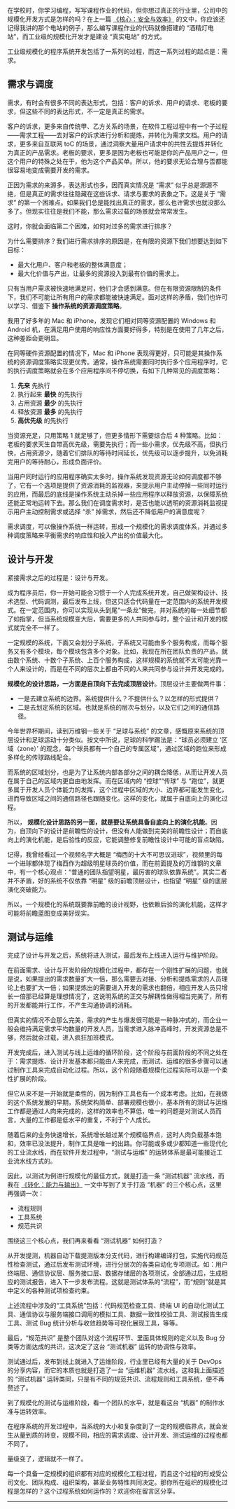 在学校时，你学习编程，写写课程作业的代码，但你想过真正的行业里，公司中的规模化开发方式是怎样的吗？在上一篇 [《核心：安全与效率》](https://time.geekbang.org/column/article/42517?utm_source=weibo&utm_medium=xuxiaoping&utm_campaign=promotion&utm_content=columns) 的文中，你应该还记得我讲的那个电站的例子，那么编写课程作业的代码就像搭建的 “酒精灯电站”，而工业级的规模化开发才是建设 “真实电站” 的方式。

工业级规模化的程序系统开发包括了一系列的过程，而这一系列过程的起点是：需求。

## 需求与调度

需求，有时会有很多不同的表达形式，包括：客户的诉求、用户的请求、老板的要求，但这些不同的表达形式，不一定是真正的需求。

客户的诉求，更多来自传统甲、乙方关系的场景，在软件工程过程中有一个子过程——需求工程——去对客户的诉求进行分析和提炼，并转化为需求文档。用户的请求，更多来自互联网 toC 的场景，通过洞察大量用户请求中的共性去提炼并转化为真正的产品需求。老板的要求，更多是因为老板也可能是你的产品用户之一，但这个用户的特殊之处在于，他为这个产品买单。所以，他的要求无论合理与否都能很容易地变成需要开发的需求。

正因为需求的来源多，表达形式也多，因而真实情况是 “需求” 似乎总是源源不绝，但是真正的需求往往隐藏在这些诉求、请求与要求的表象之下。这是关于 “需求” 的第一个困难点。如果我们总是能找出真正的需求，那么也许需求也就没那么多了。但现实往往是我们不能，那么需求过载的场景就会常常发生。

这时，你就会面临第二个困难，如何对过多的需求进行排序？

为什么需要排序？我们进行需求排序的原因是，在有限的资源下我们想要达到如下目标：

- 最大化用户、客户和老板的整体满意度；
- 最大化价值与产出，让最多的资源投入到最有价值的需求上。

只有当用户需求被快速地满足时，他们才会感到满意。但在有限资源限制的条件下，我们不可能让所有用户的需求都能被快速满足。面对这样的矛盾，我们也许可以学习、借鉴下 **操作系统的资源调度策略**。

我用了好多年的 Mac 和 iPhone，发现它们相对同等资源配置的 Windows 和 Android 机，在满足用户使用的响应性方面要好得多，特别是在使用了几年之后，这种差距会更明显。

在同等硬件资源配置的情况下，Mac 和 iPhone 表现得更好，只可能是其操作系统的资源调度策略实现更优秀。通常，操作系统需要同时执行多个应用程序时，它的执行调度策略就会在多个应用程序间不停切换，有如下几种常见的调度策略：

1. **先来** 先执行
2. 执行起来 **最快** 的先执行
3. 占用资源 **最少** 的先执行
4. 释放资源 **最多** 的先执行
5. **高优先级** 的先执行

当资源充足，只用策略 1 就足够了，但更多情形下需要综合后 4 种策略。比如：老板的要求天生自带高优先级，需要先执行；而一些小需求，优先级不高，但执行快，占用资源少，随着它们排队的等待时间延长，优先级可以逐步提升，以免消耗完用户的等待耐心，形成负面评价。

当用户同时运行的应用程序确实太多时，操作系统发现资源无论如何调度都不够了，它有一个选项是提供了资源消耗的监视器，来提示用户主动停掉一些同时运行的应用，而最后的底线是操作系统主动杀掉一些应用程序以释放资源，以保障系统还能正常地运转下去。那么我们在调度需求时，是否也能以透明的资源消耗监视提示用户主动控制需求或选择 “杀” 掉需求，然后还不降低用户的满意度呢？

需求调度，可以像操作系统一样运转，形成一个规模化的需求调度体系，并通过多种调度策略来平衡需求的响应性和投入产出的价值最大化。

## 设计与开发

紧接需求之后的过程是：设计与开发。

成为程序员后，你一开始可能会习惯于一个人完成系统开发，自己做架构设计、技术选型、代码调测，最后发布上线，但这只适合代码量在一定范围内的系统开发模式。在一定范围内，你可以实现从头到尾“一条龙”做完，并对系统的每一处细节都了如指掌，但当系统规模变大后，需要更多的人共同参与时，整个设计和开发的模式就完全不一样了。

一定规模的系统，下面又会划分子系统，子系统又可能由多个服务构成，而每个服务又有多个模块，每个模块包含多个对象。比如，我现在所在团队负责的产品，就由数个系统、十数个子系统、上百个服务构成，这样规模的系统就不太可能光靠一个人来设计的，而是在不同的层次上都由不同的人来共同参与设计并开发完成的。

**规模化的设计思路，一方面是自顶向下去完成顶层设计**。顶层设计主要做两件事：

- 一是去建立系统的边界。系统提供什么？不提供什么？以怎样的形式提供？
- 二是去划定系统的区域。也就是系统的层次与划分，以及它们之间的通信路径。

今年世界杯期间，读到万维钢一些关于 “足球与系统” 的文章，感慨原来系统的顶层设计和足球运动十分类似。按文中所说，足球的科学踢法是：“球员必须建立 ‘区域（zone）’ 的观念，每个球员都有一个自己的专属区域”，通过区域的跑位来形成多样化的传球路线配合。

而系统的区域划分，也是为了让系统内部各部分之间的耦合降低，从而让开发人员在属于自己的区域内更自由地发挥。而在区域内的 “控球”“传球” 与 “跑位”，就更多属于开发人员个体能力的发挥，这个过程中区域的大小、边界都可能发生变化，进而导致区域之间的通信路径也跟随变化。这样的变化，就属于自底向上的演化过程。

所以， **规模化设计思路的另一面，就是要让系统具备自底向上的演化机能**。因为，自顶向下的设计是前瞻性的设计，但没有人能做到完美的前瞻性设计；而自底向上的演化机能，是后验性的反应，它能调整修复前瞻性设计中可能的盲点缺陷。

记得，我曾经看过一个视频名字大概是 “梅西的十大不可思议进球”，视频里的每一个进球都体现了梅西作为超级明星球员的价值，而在前面提及的万维钢的文章中，有一个核心观点：“普通的团队指望明星，最厉害的球队依靠系统”。其实二者并不矛盾，好的系统不仅依靠 “明星” 级的前瞻顶层设计，也指望 “明星” 级的底层演化突破能力。

所以，一个规模化的系统既要靠前瞻的设计视野，也依赖后验的演化机能，这样才可能将前瞻蓝图变成美好现实。

## 测试与运维

完成了设计与开发之后，系统将进入测试，最后发布上线进入运行与维护阶段。

在前面需求、设计与开发阶段的规模化过程中，都存在一个刚性扩展的问题，也就是说，如果提出的需求数量扩大一倍，那么需要去对接、分析和提炼需求的人员理论上也要扩大一倍；如果提炼出的需要进入开发的需求也翻倍，相应开发人员只增长一倍那已经算是理想情况了，这说明系统的正交与解耦性做得相当完美了，所有的开发都能并行工作，不产生沟通协调的消耗。

但真实的情况不会那么完美，需求的产生与爆发很可能是一种脉冲式的，而企业一般会维持满足需求平均数量的开发人员，当需求进入脉冲高峰时，开发资源总是不够，然后就会过载，进入疯狂加班模式。

开发完成后，进入测试与线上运维的循环阶段，这个阶段与前面阶段的不同之处在于：需求提炼、设计开发基本都只能由人来完成，而测试、运维的很多步骤可以通过制作工具来完成自动化过程。所以，这个阶段随着规模化过程实际可以是一个柔性扩展的阶段。

但它从来不是一开始就是柔性的，因为制作工具也有一个成本考虑。比如，在我做的这个系统发展的早期，系统架构简单、部署规模也很小，基本所有的测试与运维工作都是通过人肉来完成的，这样的效率也不算低，唯一的问题是对测试人员而言，大量的工作都是低水平的重复，不利于个人成长。

随着后来的业务快速增长，系统增长越过某个规模临界点，这时人肉负载基本饱和，效率已没法提升，制作工具是唯一的出路。你可能或多或少都知道一些现代化的工业流水线，而在软件开发过程中，“测试与运维” 的运转体系是最可能接近工业流水线方式的。

因此，以测试为例进行规模化的最佳方式，就是打造一条 “测试机器” 流水线，而我在 [《转化：能力与输出》](https://time.geekbang.org/column/article/40371?utm_source=weibo&utm_medium=xuxiaoping&utm_campaign=promotion&utm_content=columns) 一文中写到了关于打造 “机器” 的三个核心点，这里再强调一次：

- 流程规则
- 工具系统
- 规范共识

围绕这三个核心点，我们再来看看 “测试机器” 如何打造？

从开发提测，机器自动下载提测版本分支代码，进行构建编译打包，实施代码规范性检查测试，通过后发布测试环境，进行分层次的各类自动化专项测试。如：用户终端层、通信协议层、服务接口层、数据存储层的各项测试，全部通过后，生成相应的测试报告，进入下一步发布流程。这就是测试体系的“流程”，而“规则”就是其中定义的各种测试项检查约束。

上述流程中涉及的“工具系统”包括：代码规范检查工具、终端 UI 的自动化测试工具、通信协议与服务端接口调用的模拟工具、数据一致性校验工具、测试报告生成工具、测试 Bug 统计分析与收敛趋势等可视化展现工具，等等。

最后，“规范共识” 是整个团队对这个流程环节、里面具体规则的定义以及 Bug 分类等方面达成的共识，这决定了这台 “测试机器” 运转的协调性与效率。

测试通过后，发布到线上就进入了运维阶段，行业里已经有大量的关于 DevOps 的分享内容，而它的本质也就是打造了一台 “运维机器” 流水线，这和我上面描述的 “测试机器” 运转类同，只是有不同的规范共识、流程规则和工具系统，便不再赘述了。

到了规模化的测试与运维阶段，看一个团队的水平，就是看这台 “机器” 的制作水准与运转效率。

在程序系统的开发过程中，当系统的大小和复杂度到了一定的规模临界点，就会发生从量到质的转变，规模不同，相应的需求调度、设计开发、测试运维的过程也都不同了。

量级变了，逻辑就不一样了。

每一个具备一定规模的组织都有对应的规模化工程过程，而且这个过程的形成受公司文化、团队构成、组织架构，甚至业务特性共同决定。那你所在组织的规模化过程是怎样的？这个过程系统如何运作的？欢迎你在留言区分享。

* * *